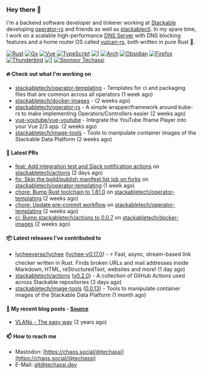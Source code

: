 ### Hey there 👋

I'm a backend software developer and tinkerer working at [Stackable][stackable] developing
[operator-rs][op-rs] and friends as well as [stackablectl][sctl]. In my spare time, I work
on a scalable high-performance [DNS Server][portal] with DNS blocking features and a home
router OS called [vulcan-rs][vulcan], both written in pure Rust 🦀.

[sctl]: https://github.com/stackabletech/stackable-cockpit
[op-rs]: https://github.com/stackabletech/operator-rs
[stackable]: https://github.com/stackabletech
[portal]: https://github.com/portal-rs/portal
[vulcan]: https://github.com/vulcan-rs

[![Rust](https://img.shields.io/badge/-Rust-141414?style=flat&logo=rust&logoColor=%23f97f39)](https://www.rust-lang.org/)
[![Go](https://img.shields.io/badge/-Go-141414?style=flat&logo=go&logoColor=%23f97f39)](https://go.dev/)
[![Vue](https://img.shields.io/badge/-Vue-141414?style=flat&logo=vuedotjs&logoColor=%23f97f39)](https://vuejs.org/)
[![TypeScript](https://img.shields.io/badge/-TypeScript-141414?style=flat&logo=typescript&logoColor=%23f97f39)](https://www.typescriptlang.org/)
![|](https://img.shields.io/badge/-%7C-141414?style=flat&logoColor=%23f97f39)
[![Arch](https://img.shields.io/badge/-Arch-141414?style=flat&logo=archlinux&logoColor=%23f97f39)](https://archlinux.org/)
[![Obsidian](https://img.shields.io/badge/-Obsidian-141414?style=flat&logo=obsidian&logoColor=%23f97f39)](https://obsidian.md/)
[![Firefox](https://img.shields.io/badge/-Firefox-141414?style=flat&logo=firefox&logoColor=%23f97f39)](https://www.mozilla.org/en-US/firefox/new/)
[![Thunderbird](https://img.shields.io/badge/-Thunderbird-141414?style=flat&logo=thunderbird&logoColor=%23f97f39)](https://www.thunderbird.net/en-US/)
![|](https://img.shields.io/badge/-%7C-141414?style=flat&logoColor=%23f97f39)
[![Sponsor Techassi](https://img.shields.io/badge/-Sponsor-141414?style=flat&logo=github&logoColor=%23f97f39)](https://github.com/sponsors/Techassi)

#### 🔥 Check out what I'm working on


- [stackabletech/operator-templating](https://github.com/stackabletech/operator-templating) - Templates for ci and packaging files that are common across all operators (1 week ago)
- [stackabletech/docker-images](https://github.com/stackabletech/docker-images) -  (2 weeks ago)
- [stackabletech/operator-rs](https://github.com/stackabletech/operator-rs) - A simple wrapper/framework around kube-rs to make implementing Operators/Controllers easier (2 weeks ago)
- [vue-youtube/vue-youtube](https://github.com/vue-youtube/vue-youtube) - Integrate the YouTube Iframe Player into your Vue 2/3 app.  (2 weeks ago)
- [stackabletech/image-tools](https://github.com/stackabletech/image-tools) - Tools to manipulate container images of the Stackable Data Platform (2 weeks ago)

#### 🧪 Latest PRs


- [feat: Add integration test and Slack notification actions](https://github.com/stackabletech/actions/pull/16) on [stackabletech/actions](https://github.com/stackabletech/actions) (2 days ago)
- [fix: Skip the build/publish manifest list job on forks](https://github.com/stackabletech/operator-templating/pull/453) on [stackabletech/operator-templating](https://github.com/stackabletech/operator-templating) (1 week ago)
- [chore: Bump Rust toolchain to 1.81.0](https://github.com/stackabletech/operator-templating/pull/452) on [stackabletech/operator-templating](https://github.com/stackabletech/operator-templating) (2 weeks ago)
- [chore: Update pre-commit workflow](https://github.com/stackabletech/operator-templating/pull/451) on [stackabletech/operator-templating](https://github.com/stackabletech/operator-templating) (2 weeks ago)
- [ci: Bump stackabletech/actions to 0.0.7](https://github.com/stackabletech/docker-images/pull/903) on [stackabletech/docker-images](https://github.com/stackabletech/docker-images) (2 weeks ago)

#### 📦 Latest releases I've contributed to


- [lycheeverse/lychee](https://github.com/lycheeverse/lychee/releases/tag/lychee-v0.17.0) ([lychee-v0.17.0](https://github.com/lycheeverse/lychee/releases/tag/lychee-v0.17.0)) - ⚡ Fast, async, stream-based link checker written in Rust. Finds broken URLs and mail addresses inside Markdown, HTML, reStructuredText, websites and more! (1 day ago)
- [stackabletech/actions](https://github.com/stackabletech/actions/releases/tag/v0.2.0) ([v0.2.0](https://github.com/stackabletech/actions/releases/tag/v0.2.0)) - A collection of GitHub Actions used across Stackable repositories (3 days ago)
- [stackabletech/image-tools](https://github.com/stackabletech/image-tools/releases/tag/0.0.13) ([0.0.13](https://github.com/stackabletech/image-tools/releases/tag/0.0.13)) - Tools to manipulate container images of the Stackable Data Platform (1 month ago)

#### 📜 My recent blog posts - [Source](https://github.com/Techassi/page)


- [VLANs - The easy way](https://techassi.dev/posts/vlans-the-easy-way/) (2 years ago)

#### 📫 How to reach me

- Mastodon: [https://chaos.social/@techassi](https://chaos.social/@techassi)
- E-Mail: git@techassi.dev
